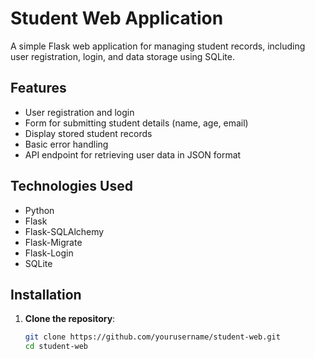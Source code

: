 # Student Web Application

A simple Flask web application for managing student records, including user registration, login, and data storage using SQLite.

## Features

- User registration and login
- Form for submitting student details (name, age, email)
- Display stored student records
- Basic error handling
- API endpoint for retrieving user data in JSON format

## Technologies Used

- Python
- Flask
- Flask-SQLAlchemy
- Flask-Migrate
- Flask-Login
- SQLite

## Installation

1. **Clone the repository**:
   ```bash
   git clone https://github.com/yourusername/student-web.git
   cd student-web
